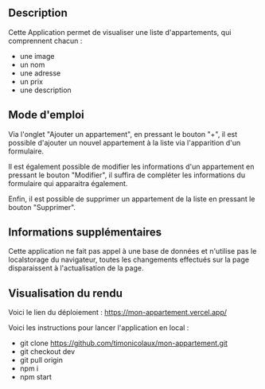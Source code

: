 ## Description

Cette Application permet de visualiser une liste d'appartements, qui comprennent chacun :

- une image
- un nom
- une adresse
- un prix
- une description

## Mode d'emploi

Via l'onglet "Ajouter un appartement", en pressant le bouton "+", il est possible d'ajouter un nouvel appartement à la liste via l'apparition d'un formulaire.

Il est également possible de modifier les informations d'un appartement en pressant le bouton "Modifier", il suffira de compléter les informations du formulaire qui apparaitra également.

Enfin, il est possible de supprimer un appartement de la liste en pressant le bouton "Supprimer".

## Informations supplémentaires

Cette application ne fait pas appel à une base de données et n'utilise pas le localstorage du navigateur, toutes les changements effectués sur la page disparaissent à l'actualisation de la page.

## Visualisation du rendu

Voici le lien du déploiement : https://mon-appartement.vercel.app/

Voici les instructions pour lancer l'application en local :

- git clone https://github.com/timonicolaux/mon-appartement.git
- git checkout dev
- git pull origin
- npm i
- npm start
